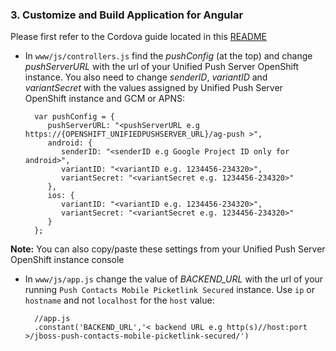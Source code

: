 ### 3. Customize and Build Application for Angular

Please first refer to the Cordova guide located in this [README](../README.md)

* In `www/js/controllers.js` find the _pushConfig_ (at the top) and change _pushServerURL_ with the url of your Unified Push Server OpenShift instance. You also need to change _senderID_, _variantID_ and _variantSecret_ with the values assigned by Unified Push Server OpenShift instance and GCM or APNS:


        var pushConfig = {
           pushServerURL: "<pushServerURL e.g https://{OPENSHIFT_UNIFIEDPUSHSERVER_URL}/ag-push >",
           android: {
              senderID: "<senderID e.g Google Project ID only for android>",
              variantID: "<variantID e.g. 1234456-234320>",
              variantSecret: "<variantSecret e.g. 1234456-234320>"
           },
           ios: {
              variantID: "<variantID e.g. 1234456-234320>",
              variantSecret: "<variantSecret e.g. 1234456-234320>"
           }
        };


**Note:** You can also copy/paste these settings from your Unified Push Server OpenShift instance console

* In `www/js/app.js` change the value of _BACKEND_URL_ with the url of your running `Push Contacts Mobile Picketlink Secured` instance. Use `ip` or `hostname` and not `localhost` for the `host` value:


        //app.js    
        .constant('BACKEND_URL','< backend URL e.g http(s)//host:port >/jboss-push-contacts-mobile-picketlink-secured/')

